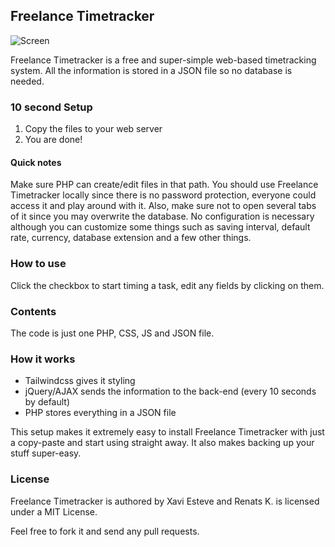 ## Freelance Timetracker


![Screen](https://raw.githubusercontent.com/renat2985/freelance-timetracker/master/screen3.png)


Freelance Timetracker is a free and super-simple web-based timetracking system. All the information is stored in a JSON file so no database is needed.


### 10 second Setup

1. Copy the files to your web server
2. You are done!

#### Quick notes

Make sure PHP can create/edit files in that path. You should use Freelance Timetracker locally since there is no password protection, everyone could access it and play around with it. Also, make sure not to open several tabs of it since you may overwrite the database. No configuration is necessary although you can customize some things such as saving interval, default rate, currency, database extension and a few other things.


### How to use

Click the checkbox to start timing a task, edit any fields by clicking on them.


### Contents

The code is just one PHP, CSS, JS and JSON file.


### How it works

- Tailwindcss gives it styling
- jQuery/AJAX sends the information to the back-end (every 10 seconds by default)
- PHP stores everything in a JSON file

This setup makes it extremely easy to install Freelance Timetracker with just a copy-paste and start using straight away. It also makes backing up your stuff super-easy.


### License

Freelance Timetracker is authored by Xavi Esteve and Renats K. is licensed under a MIT License.

Feel free to fork it and send any pull requests.


